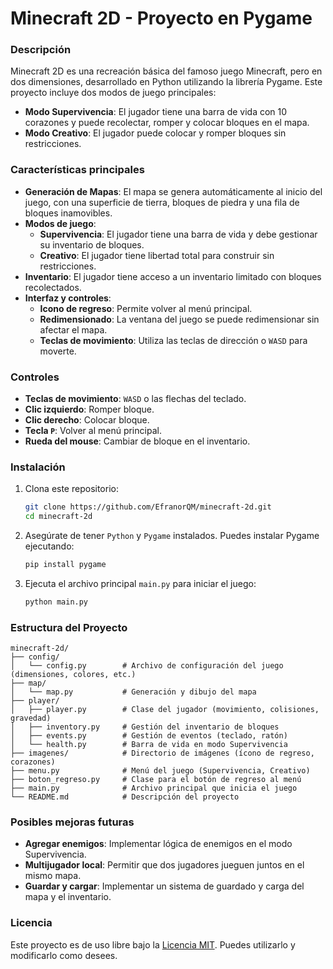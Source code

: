 
# Minecraft 2D - Proyecto en Pygame

### Descripción

Minecraft 2D es una recreación básica del famoso juego Minecraft, pero en dos dimensiones, desarrollado en Python utilizando la librería Pygame. Este proyecto incluye dos modos de juego principales:

- **Modo Supervivencia**: El jugador tiene una barra de vida con 10 corazones y puede recolectar, romper y colocar bloques en el mapa.
- **Modo Creativo**: El jugador puede colocar y romper bloques sin restricciones.

### Características principales

- **Generación de Mapas**: El mapa se genera automáticamente al inicio del juego, con una superficie de tierra, bloques de piedra y una fila de bloques inamovibles.
- **Modos de juego**:
  - **Supervivencia**: El jugador tiene una barra de vida y debe gestionar su inventario de bloques.
  - **Creativo**: El jugador tiene libertad total para construir sin restricciones.
- **Inventario**: El jugador tiene acceso a un inventario limitado con bloques recolectados.
- **Interfaz y controles**:
  - **Icono de regreso**: Permite volver al menú principal.
  - **Redimensionado**: La ventana del juego se puede redimensionar sin afectar el mapa.
  - **Teclas de movimiento**: Utiliza las teclas de dirección o `WASD` para moverte.

### Controles

- **Teclas de movimiento**: `WASD` o las flechas del teclado.
- **Clic izquierdo**: Romper bloque.
- **Clic derecho**: Colocar bloque.
- **Tecla `P`**: Volver al menú principal.
- **Rueda del mouse**: Cambiar de bloque en el inventario.

### Instalación

1. Clona este repositorio:
   ```bash
   git clone https://github.com/EfranorQM/minecraft-2d.git
   cd minecraft-2d
   ```

2. Asegúrate de tener `Python` y `Pygame` instalados. Puedes instalar Pygame ejecutando:
   ```bash
   pip install pygame
   ```

3. Ejecuta el archivo principal `main.py` para iniciar el juego:
   ```bash
   python main.py
   ```

### Estructura del Proyecto

```plaintext
minecraft-2d/
├── config/
│   └── config.py        # Archivo de configuración del juego (dimensiones, colores, etc.)
├── map/
│   └── map.py           # Generación y dibujo del mapa
├── player/
│   ├── player.py        # Clase del jugador (movimiento, colisiones, gravedad)
│   ├── inventory.py     # Gestión del inventario de bloques
│   ├── events.py        # Gestión de eventos (teclado, ratón)
│   └── health.py        # Barra de vida en modo Supervivencia
├── imagenes/            # Directorio de imágenes (ícono de regreso, corazones)
├── menu.py              # Menú del juego (Supervivencia, Creativo)
├── boton_regreso.py     # Clase para el botón de regreso al menú
├── main.py              # Archivo principal que inicia el juego
└── README.md            # Descripción del proyecto
```

### Posibles mejoras futuras

- **Agregar enemigos**: Implementar lógica de enemigos en el modo Supervivencia.
- **Multijugador local**: Permitir que dos jugadores jueguen juntos en el mismo mapa.
- **Guardar y cargar**: Implementar un sistema de guardado y carga del mapa y el inventario.

### Licencia

Este proyecto es de uso libre bajo la [Licencia MIT](LICENSE). Puedes utilizarlo y modificarlo como desees.
